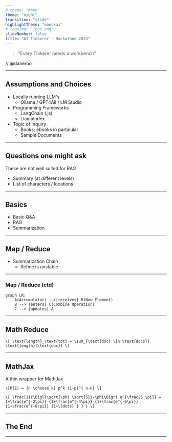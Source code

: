 ```yaml
---
# theme: "moon"
theme: "night"
transition: "slide"
highlightTheme: "monokai"
# logoImg: "logo.png"
slideNumber: false
title: "AI Tinkerer - Hackathon 2023"
---
```


> "Every Tinkerer needs a workbench"

// @daneroo

---

## Assumptions and Choices

- Locally running LLM's
  - Ollama / GPT4All / LM Studio
- Programming Frameworks
  - LangChain (.js)
  - LlamaIndex
- Topic of Inquiry
  - Books; ebooks in particular
  - Sample Documents

---

## Questions one might ask

These are not well suited for RAG

- Summary (at different levels)
- List of characters / locations

---

## Basics

- Basic Q&A
- RAG
- Summarization

---

## Map / Reduce

- Summarization Chain
  - Refine is unstable

---

<!-- .slide: data-background="#dddddd" -->

### Map / Reduce (ctd)

```mermaid
graph LR;
    A(Accumulator) -->|receives| B(New Element)
    B --> |enters| C(Combine Operation)
    C --> |updates| A
```

---

## Math Reduce

`\[
\text{length}_\text{tot} = \sum_{\text{doc} \in \text{docs}} \text{length}(\text{doc})
\]`

---

## MathJax

A thin wrapper for MathJax

`\[P(E) = {n \choose k} p^k (1-p)^{ n-k} \]`

`\[ \frac{1}{\Bigl(\sqrt{\phi \sqrt{5}}-\phi\Bigr) e^{\frac25 \pi}} = 1+\frac{e^{-2\pi}} {1+\frac{e^{-4\pi}} {1+\frac{e^{-6\pi}} {1+\frac{e^{-8\pi}} {1+\ldots} } } } \]`

---

## The End

---
